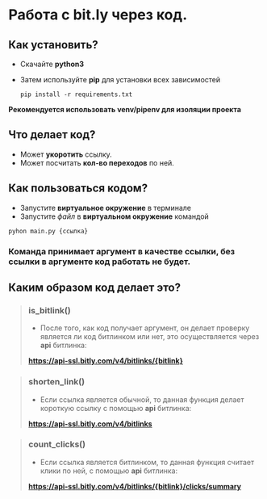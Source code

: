 # Работа с bit.ly через код.
## Как установить?
* Скачайте **python3**
* Затем используйте **pip** для установки всех зависимостей
     
     ``` pip install -r requirements.txt ```

**Рекомендуется использовать venv/pipenv для изоляции проекта**

## Что делает код?
* Может **укоротить** ссылку.
* Может посчитать **кол-во переходов** по ней.
## Как пользоваться кодом?
* Запустите **виртуальное окружение** в терминале
* Запустите *файл* в **виртуальном окружение** командой 

``` pyhon main.py {ссылка} ```

### Команда принимает аргумент в качестве ссылки, без ссылки в аргументе код работать не будет.
## Каким образом код делает это?

>  ### is_bitlink()
>  * После того, как код получает аргумент, он делает проверку является ли код битлинком или нет, это осуществляется через **api** битлинка:
>
> **https://api-ssl.bitly.com/v4/bitlinks/{bitlink}**

> ### shorten_link()
> * Если ссылка является обычной, то данная функция делает короткую ссылку с помощью **api** битлинка:
> 
> **https://api-ssl.bitly.com/v4/bitlinks**

> ### count_clicks()
> * Если ссылка является битлинком, то данная функция считает клики по ней, с помощью **api** битлинка:
>
> **https://api-ssl.bitly.com/v4/bitlinks/{bitlink}/clicks/summary**
